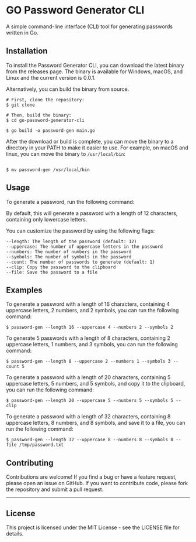 # GO Password Generator CLI
A simple command-line interface (CLI) tool for generating passwords written in Go.

## Installation
To install the Password Generator CLI, you can download the latest binary from the releases page. The binary is available for Windows, macOS, and Linux and the current version is 0.0.1.

Alternatively, you can build the binary from source.
```
# First, clone the repository:
$ git clone

# Then, build the binary:
$ cd go-password-generator-cli

$ go build -o password-gen main.go

```

After the download or build is complete, you can move the binary to a directory in your PATH to make it easier to use. For example, on macOS and linux, you can move the binary to `/usr/local/bin`:
```

$ mv password-gen /usr/local/bin

```

## Usage
To generate a password, run the following command:

By default, this will generate a password with a length of 12 characters, containing only lowercase letters.

You can customize the password by using the following flags:
```
--length: The length of the password (default: 12)
--uppercase: The number of uppercase letters in the password
--numbers: The number of numbers in the password
--symbols: The number of symbols in the password
--count: The number of passwords to generate (default: 1)
--clip: Copy the password to the clipboard
--file: Save the password to a file
```

## Examples
To generate a password with a length of 16 characters, containing 4 uppercase letters, 2 numbers, and 2 symbols, you can run the following command:
```
$ password-gen --length 16 --uppercase 4 --numbers 2 --symbols 2
```

To generate 5 passwords with a length of 8 characters, containing 2 uppercase letters, 1 numbers, and 3 symbols, you can run the following command:
```
$ password-gen --length 8 --uppercase 2 --numbers 1 --symbols 3 --count 5
```

To generate a password with a length of 20 characters, containing 5 uppercase letters, 5 numbers, and 5 symbols, and copy it to the clipboard, you can run the following command:
```
$ password-gen --length 20 --uppercase 5 --numbers 5 --symbols 5 --clip
```

To generate a password with a length of 32 characters, containing 8 uppercase letters, 8 numbers, and 8 symbols, and save it to a file, you can run the following command:
```
$ password-gen --length 32 --uppercase 8 --numbers 8 --symbols 8 --file /tmp/password.txt
```


## Contributing
Contributions are welcome! If you find a bug or have a feature request, please open an issue on GitHub. If you want to contribute code, please fork the repository and submit a pull request.

---
## License
This project is licensed under the MIT License - see the LICENSE file for details.